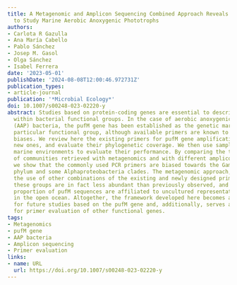 ```yaml
---
title: A Metagenomic and Amplicon Sequencing Combined Approach Reveals the Best Primers
  to Study Marine Aerobic Anoxygenic Phototrophs
authors:
- Carlota R Gazulla
- Ana María Cabello
- Pablo Sánchez
- Josep M. Gasol
- Olga Sánchez
- Isabel Ferrera
date: '2023-05-01'
publishDate: '2024-08-08T12:00:46.972731Z'
publication_types:
- article-journal
publication: '*Microbial Ecology*'
doi: 10.1007/s00248-023-02220-y
abstract: Studies based on protein-coding genes are essential to describe the diversity
  within bacterial functional groups. In the case of aerobic anoxygenic phototrophic
  (AAP) bacteria, the pufM gene has been established as the genetic marker for this
  particular functional group, although available primers are known to have amplification
  biases. We review here the existing primers for pufM gene amplification, design
  new ones, and evaluate their phylogenetic coverage. We then use samples from contrasting
  marine environments to evaluate their performance. By comparing the taxonomic composition
  of communities retrieved with metagenomics and with different amplicon approaches,
  we show that the commonly used PCR primers are biased towards the Gammaproteobacteria
  phylum and some Alphaproteobacteria clades. The metagenomic approach, as well as
  the use of other combinations of the existing and newly designed primers, show that
  these groups are in fact less abundant than previously observed, and that a great
  proportion of pufM sequences are affiliated to uncultured representatives, particularly
  in the open ocean. Altogether, the framework developed here becomes a better alternative
  for future studies based on the pufM gene and, additionally, serves as a reference
  for primer evaluation of other functional genes.
tags:
- Metagenomics
- pufM gene
- AAP bacteria
- Amplicon sequencing
- Primer evaluation
links:
- name: URL
  url: https://doi.org/10.1007/s00248-023-02220-y
---
```

